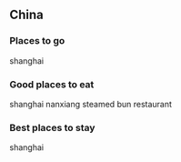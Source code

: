 ## China

### Places to go
shanghai

### Good places to eat

shanghai nanxiang steamed bun restaurant

### Best places to stay

shanghai
